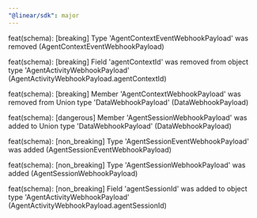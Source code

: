 ```yaml
---
"@linear/sdk": major
---
```



feat(schema): [breaking] Type 'AgentContextEventWebhookPayload' was removed (AgentContextEventWebhookPayload)

feat(schema): [breaking] Field 'agentContextId' was removed from object type 'AgentActivityWebhookPayload' (AgentActivityWebhookPayload.agentContextId)

feat(schema): [breaking] Member 'AgentContextWebhookPayload' was removed from Union type 'DataWebhookPayload' (DataWebhookPayload)

feat(schema): [dangerous] Member 'AgentSessionWebhookPayload' was added to Union type 'DataWebhookPayload' (DataWebhookPayload)

feat(schema): [non_breaking] Type 'AgentSessionEventWebhookPayload' was added (AgentSessionEventWebhookPayload)

feat(schema): [non_breaking] Type 'AgentSessionWebhookPayload' was added (AgentSessionWebhookPayload)

feat(schema): [non_breaking] Field 'agentSessionId' was added to object type 'AgentActivityWebhookPayload' (AgentActivityWebhookPayload.agentSessionId)